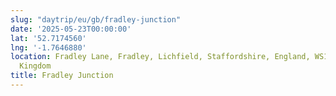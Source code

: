 ```yaml
---
slug: "daytrip/eu/gb/fradley-junction"
date: '2025-05-23T00:00:00'
lat: '52.7174560'
lng: '-1.7646880'
location: Fradley Lane, Fradley, Lichfield, Staffordshire, England, WS13 8PD, United
  Kingdom
title: Fradley Junction
---
```



